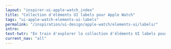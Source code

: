 ```yaml
---
layout: "inspirer-ui-apple-watch_index"
title: "Collection d'éléments UI labels pour Apple Watch"
tags: "ui-apple-watch-elements-ui-labels"
permalink: "/inspiration/ui-design/apple-watch/elements-ui/labels/"
intro:
text-twtr: "En train d'explorer la collection d'éléments UI labels pour Apple Watch – @MagDuWebdesign"
current_nav: "all"
---
```

